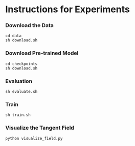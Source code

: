 # Instructions for Experiments

### Download the Data
```
cd data
sh download.sh
```

### Download Pre-trained Model
```
cd checkpoints
sh download.sh
```

### Evaluation
```
sh evaluate.sh
```

### Train
```
sh train.sh
```

### Visualize the Tangent Field
```
python visualize_field.py
```
